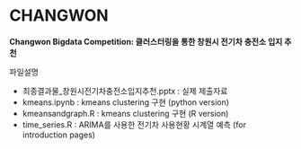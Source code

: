 # CHANGWON
<b>Changwon Bigdata Competition:
클러스터링을 통한 창원시 전기차 충전소 입지 추천</b>

파일설명

<ul>
<li> 최종결과물_창원시전기차충전소입지추천.pptx : 실제 제출자료</li>
<li> kmeans.ipynb : kmeans clustering 구현 (python version)</li>
<li> kmeansandgraph.R : kmeans clustering 구현 (R version)</li>
<li> time_series.R : ARIMA를 사용한 전기차 사용현황 시계열 예측 (for introduction pages)</li></ul>
